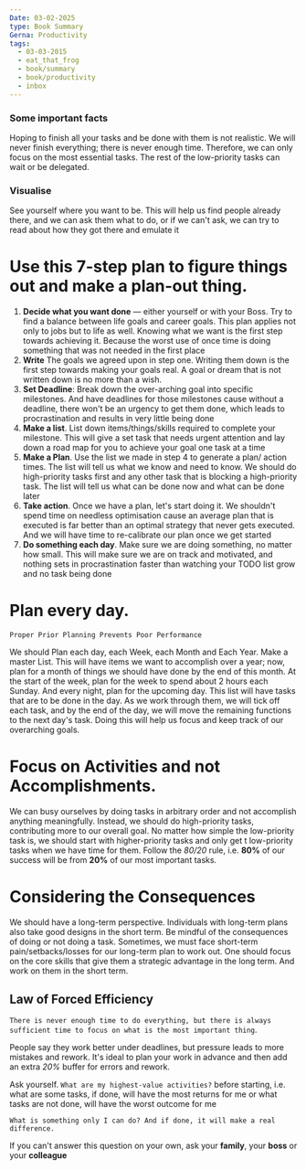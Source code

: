 ```yaml
---
Date: 03-02-2025
type: Book Summary
Gerna: Productivity
tags:
  - 03-03-2015
  - eat_that_frog
  - book/summary
  - book/productivity
  - inbox
---
```


### Some important facts

Hoping to finish all your tasks and be done with them is not realistic.
We will never finish everything; there is never enough time. Therefore, we can only focus on the most essential tasks. The rest of the low-priority tasks can wait or be delegated.

### Visualise

See yourself where you want to be. This will help us find people already there, and we can ask them what to do, or if we can't ask, we can try to read about how they got there and emulate it
# Use this 7-step plan to figure things out and make a plan-out thing.

1. **Decide what you want done** — either yourself or with your Boss. Try to find a balance between life goals and career goals. This plan applies not only to jobs but to life as well. Knowing what we want is the first step towards achieving it. Because the worst use of once time is doing something that was not needed in the first place
2. **Write** The goals we agreed upon in step one. Writing them down is the first step towards making your goals real. A goal or dream that is not written down is no more than a wish. 
3. **Set Deadline**: Break down the over-arching goal into specific milestones. And have deadlines for those milestones cause without a deadline, there won't be an urgency to get them done, which leads to procrastination and results in very little being done
4. **Make a list**. List down items/things/skills required to complete your milestone. This will give a set task that needs urgent attention and lay down a road map for you to achieve your goal one task at a time
5. **Make a Plan**. Use the list we made in step 4 to generate a plan/ action times. The list will tell us what we know and need to know. We should do high-priority tasks first and any other task that is blocking a high-priority task. The list will tell us what can be done now and what can be done later
6. **Take action**. Once we have a plan, let's start doing it. We shouldn't spend time on needless optimisation cause an average plan that is executed is far better than an optimal strategy that never gets executed. And we will have time to re-calibrate our plan once we get started
7. **Do something each day**. Make sure we are doing something, no matter how small. This will make sure we are on track and motivated, and nothing sets in procrastination faster than watching your TODO list grow and no task being done


# Plan every day.
`Proper Prior Planning Prevents Poor Performance`

We should Plan each day, each Week, each Month and Each Year. Make a master List. This will have items we want to accomplish over a year; now, plan for a month of things we should have done by the end of this month. At the start of the week, plan for the week to spend about 2 hours each Sunday. And every night, plan for the upcoming day. This list will have tasks that are to be done in the day. As we work through them, we will tick off each task, and by the end of the day, we will move the remaining functions to the next day's task. Doing this will help us focus and keep track of our overarching goals.

# Focus on Activities and not Accomplishments.

We can busy ourselves by doing tasks in arbitrary order and not accomplish anything meaningfully. Instead, we should do high-priority tasks, contributing more to our overall goal. No matter how simple the low-priority task is, we should start with higher-priority tasks and only get t low-priority tasks when we have time for them. Follow the _80/20_ rule, i.e. **80%** of our success will be from **20%** of our most important tasks. 

# Considering the Consequences

We should have a long-term perspective. Individuals with long-term plans also take good designs in the short term. Be mindful of the consequences of doing or not doing a task. Sometimes, we must face short-term pain/setbacks/losses for our long-term plan to work out.
One should focus on the core skills that give them a strategic advantage in the long term. And work on them in the short term. 

## Law of Forced Efficiency

`There is never enough time to do everything, but there is always sufficient time to focus on what is the most important thing`.

People say they work better under deadlines, but pressure leads to more mistakes and rework. It's ideal to plan your work in advance and then add an extra _20%_ buffer for errors and rework.

Ask yourself. `What are my highest-value activities?` before starting, i.e. what are some tasks, if done, will have the most returns for me or what tasks are not done, will have the worst outcome for me

`What is something only I can do? And if done, it will make a real difference.`

If you can't answer this question on your own, ask your **family**, your **boss** or your **colleague**


